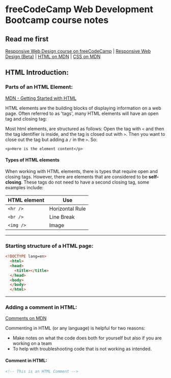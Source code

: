 # freeCodeCamp Web Development Bootcamp course notes

## Read me first

[Responsive Web Design course on freeCodeCamp](https://www.freecodecamp.org/learn/2022/responsive-web-design/) | [Responsive Web Design (Beta)](https://www.youtube.com/playlist?list=PLU3RKvMpgrSEswU7f9pg6EYaO1s944CDI) | [HTML on MDN](https://developer.mozilla.org/en-US/docs/Web/HTML) | [CSS on MDN](https://developer.mozilla.org/en-US/docs/Web/CSS)

## HTML Introduction:
### Parts of an HTML Element:
[MDN - Getting Started with HTML](https://developer.mozilla.org/en-US/docs/Learn/HTML/Introduction_to_HTML/Getting_started)

HTML elements are the building blocks of displaying information on a web page. Often referred to as 'tags', many HTML elements will have an open tag and closing tag:

Most html elements, are structured as follows:
Open the tag with `<` and then the tag identifier is inside, and the tag is closed out with `>`. Then you want to close out the tag but adding a `/` in the `>`. So:
```
<p>Here is the element content</p>
```
#### Types of HTML elements
When working with HTML elements, there is types that require open and closing tags. However, there are elements that are considered to be **self-closing**. These tags do not need to have a second closing tag, some examples include:

|HTML element | Use  |
|-------------|------|
|`<hr />`     | Horizontal Rule|
|`<br />`     | Line Break|
|`<img />`    | Image |

---
### Starting structure of a HTML page:

```HTML
<!DOCTYPE lang=en>
  <html>
  <head>
    <title></title>
  </head>
  <body>
  </body>
  </html>
```
---
### Adding a comment in HTML:
[Comments on MDN](https://developer.mozilla.org/en-US/docs/Learn/Getting_started_with_the_web/JavaScript_basics#comments)

Commenting in HTML (or any language) is helpful for two reasons:
+ Make notes on what the code does both for yourself but also if you are working on a team
+ To help with troubleshooting code that is not working as intended.

#### Comment in HTML:
```html
<!-- This is an HTML Comment -->
```
